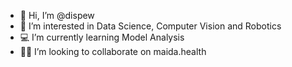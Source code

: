 - 👋 Hi, I’m @dispew
- 👀 I’m interested in Data Science, Computer Vision and Robotics
- 💻 I’m currently learning Model Analysis
- 👍🏻 I’m looking to collaborate on maida.health

<!---
dispew/dispew is a ✨ special ✨ repository because its `README.md` (this file) appears on your GitHub profile.
You can click the Preview link to take a look at your changes.
--->
